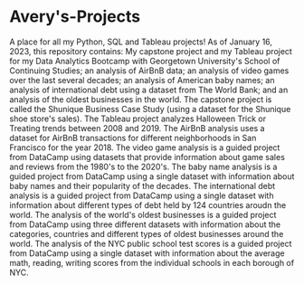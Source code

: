 # Avery's-Projects
A place for all my Python, SQL and Tableau projects!
As of January 16, 2023, this repository contains: My capstone project and my Tableau project for my Data Analytics Bootcamp with Georgetown University's School of Continuing Studies; an analysis of AirBnB data; an analysis of video games over the last several decades; an analysis of American baby names; an analysis of international debt using a dataset from The World Bank; and an analysis of the oldest businesses in the world. 
The capstone project is called the Shunique Business Case Study (using a dataset for the Shunique shoe store's sales). 
The Tableau project analyzes Halloween Trick or Treating trends between 2008 and 2019. 
The AirBnB analysis uses a dataset for AirBnB transactions for different neighborhoods in San Francisco for the year 2018. 
The video game analysis is a guided project from DataCamp using datasets that provide information about game sales and reviews from the 1980's to the 2020's.
The baby name analysis is a guided project from DataCamp using a single dataset with information about baby names and their popularity of the decades.
The international debt analysis is a guided project from DataCamp using a single dataset with information about different types of debt held by 124 countries aroudn the world.
The analysis of the world's oldest businesses is a guided project from DataCamp using three different datasets with information about the categories, countries and different types of oldest businesses around the world.
The analysis of the NYC public school test scores is a guided project from DataCamp using a single dataset with information about the average math, reading, writing scores from the individual schools in each borough of NYC.
